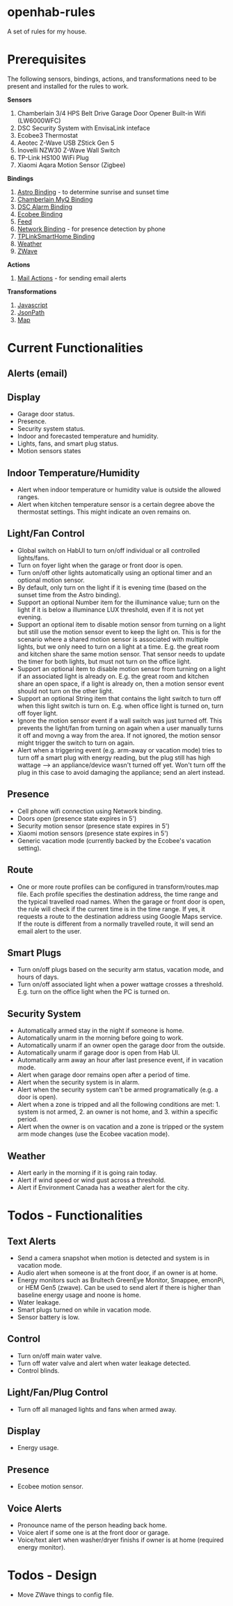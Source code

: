 # openhab-rules
A set of rules for my house.

# Prerequisites
The following sensors, bindings, actions, and transformations need to be present and installed for the rules to work.

**Sensors**
1. Chamberlain 3/4 HPS Belt Drive Garage Door Opener Built-in Wifi (LW6000WFC)
2. DSC Security System with EnvisaLink inteface
3. Ecobee3 Thermostat
4. Aeotec Z-Wave USB ZStick Gen 5
5. Inovelli NZW30 Z-Wave Wall Switch
6. TP-Link HS100 WiFi Plug
7. Xiaomi Aqara Motion Sensor (Zigbee)

**Bindings**
1. [Astro Binding](https://docs.openhab.org/addons/bindings/astro/readme.html) - to determine sunrise and sunset time
2. [Chamberlain MyQ Binding](https://docs.openhab.org/addons/bindings/myq1/readme.html)
3. [DSC Alarm Binding](https://docs.openhab.org/addons/bindings/dscalarm/readme.html)
4. [Ecobee Binding](https://docs.openhab.org/addons/bindings/ecobee1/readme.html)
5. [Feed](https://www.openhab.org/addons/bindings/feed/)
6. [Network Binding](https://docs.openhab.org/addons/bindings/network/readme.html) - for presence detection by phone
7. [TPLinkSmartHome Binding](https://www.openhab.org/addons/bindings/tplinksmarthome/#supported-things)
8. [Weather](https://www.openhab.org/addons/bindings/weather1/#table-of-contents)
9. [ZWave](https://www.openhab.org/addons/bindings/zwave/#supported-things)

**Actions**
1. [Mail Actions](https://docs.openhab.org/addons/actions/mail/readme.html) - for sending email alerts

**Transformations**
1. [Javascript](https://www.openhab.org/addons/transformations/javascript/)
2. [JsonPath](https://docs.openhab.org/addons/transformations/jsonpath/readme.html)
3. [Map](https://docs.openhab.org/addons/transformations/map/readme.html)

# Current Functionalities
## Alerts (email)

## Display
* Garage door status.
* Presence.
* Security system status.
* Indoor and forecasted temperature and humidity.
* Lights, fans, and smart plug status.
* Motion sensors states

## Indoor Temperature/Humidity
* Alert when indoor temperature or humidity value is outside the allowed ranges.
* Alert when kitchen temperature sensor is a certain degree above the thermostat settings. This might indicate an oven remains on.

## Light/Fan Control
* Global switch on HabUI to turn on/off individual or all controlled lights/fans.
* Turn on foyer light when the garage or front door is open.
* Turn on/off other lights automatically using an optional timer and an optional motion sensor.
* By default, only turn on the light if it is evening time (based on the sunset time from the Astro binding).
* Support an optional Number item for the illuminance value; turn on the light if it is below a illuminance LUX threshold, even if it is not yet evening.
* Support an optional item to disable motion sensor from turning on a light but still use the motion sensor event to keep the light on. This is for the scenario where a shared motion sensor is associated with multiple lights, but we only need to turn on a light at a time.  E.g. the great room and kitchen share the same motion sensor. That sensor needs to update the timer for both lights, but must not turn on the office light.
* Support an optional item to disable motion sensor from turning on a light if an associated light is already on. E.g. the great room and kitchen share an open space, if a light is already on, then a motion sensor event should not turn on the other light.
* Support an optional String item that contains the light switch to turn off when this light switch is turn on. E.g. when office light is turned on, turn off foyer light.
* Ignore the motion sensor event if a wall switch was just turned off. This prevents the light/fan from turning on again when a user manually turns it off and movng a way from the area. If not ignored, the motion sensor might trigger the switch to turn on again.
* Alert when a triggering event (e.g. arm-away or vacation mode) tries to turn off a smart plug with energy reading, but the plug still has high wattage --> an appliance/device wasn't turned off yet. Won't turn off the plug in this case to avoid damaging the appliance; send an alert instead.

## Presence
* Cell phone wifi connection using Network binding.
* Doors open (presence state expires in 5')
* Security motion sensor (presence state expires in 5')
* Xiaomi motion sensors (presence state expires in 5')
* Generic vacation mode (currently backed by the Ecobee's vacation setting).

## Route
* One or more route profiles can be configured in transform/routes.map file. Each profile specifies the destination address, the time range and the typical travelled road names. When the garage or front door is open, the rule will check if the current time is in the time range. If yes, it requests a route to the destination address using Google Maps service. If the route is different from a normally travelled route, it will send an email alert to the user.

## Smart Plugs
* Turn on/off plugs based on the security arm status, vacation mode, and hours of days.
* Turn on/off associated light when a power wattage crosses a threshold. E.g. turn on the office light when the PC is turned on.

## Security System
* Automatically armed stay in the night if someone is home.
* Automatically unarm in the morning before going to work.
* Automatically unarm if an owner open the garage door from the outside.
* Automatically unarm if garage door is open from Hab UI.
* Automatically arm away an hour after last presence event, if in vacation mode.
* Alert when garage door remains open after a period of time.
* Alert when the security system is in alarm.
* Alert when the security system can't be armed programatically (e.g. a door is open).
* Alert when a zone is tripped and all the following conditions are met: 1. system is not armed, 2. an owner is not home, and 3. within a specific period. 
* Alert when the owner is on vacation and a zone is tripped or the system arm mode changes (use the Ecobee vacation mode).

## Weather
* Alert early in the morning if it is going rain today.
* Alert if wind speed or wind gust across a threshold.
* Alert if Environment Canada has a weather alert for the city.

# Todos - Functionalities
## Text Alerts
* Send a camera snapshot when motion is detected and system is in vacation mode.
* Audio alert when someone is at the front door, if an owner is at home.
* Energy monitors such as Brultech GreenEye Monitor, Smappee, emonPi, or HEM Gen5 (zwave). Can be used to send alert if there is higher than baseline energy usage and noone is home.
* Water leakage.
* Smart plugs turned on while in vacation mode.
* Sensor battery is low.

## Control
* Turn on/off main water valve.
* Turn off water valve and alert when water leakage detected.
* Control blinds.

## Light/Fan/Plug Control
* Turn off all managed lights and fans when armed away.

## Display
* Energy usage.

## Presence
* Ecobee motion sensor.

## Voice Alerts
* Pronounce name of the person heading back home.
* Voice alert if some one is at the front door or garage.
* Voice/text alert when washer/dryer finishs if owner is at home (required energy monitor).

# Todos - Design
* Move ZWave things to config file.
